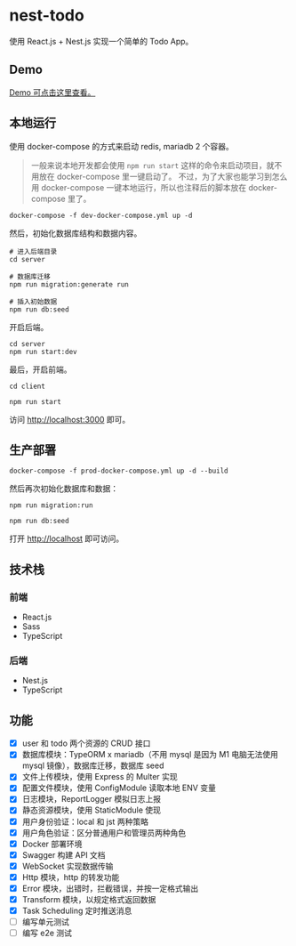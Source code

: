 # nest-todo

使用 React.js + Nest.js 实现一个简单的 Todo App。

## Demo

[Demo 可点击这里查看。](http://nest-todo.thedemo.cn)

## 本地运行

使用 docker-compose 的方式来启动 redis, mariadb 2 个容器。

> 一般来说本地开发都会使用 `npm run start` 这样的命令来启动项目，就不用放在 docker-compose 里一键启动了。
> 不过，为了大家也能学习到怎么用 docker-compose 一键本地运行，所以也注释后的脚本放在 docker-compose 里了。

```shell
docker-compose -f dev-docker-compose.yml up -d
```

然后，初始化数据库结构和数据内容。

```shell
# 进入后端目录
cd server

# 数据库迁移
npm run migration:generate run

# 插入初始数据
npm run db:seed
```

开启后端。

```shell
cd server
npm run start:dev
```

最后，开启前端。

```shell
cd client

npm run start
```

访问 [http://localhost:3000](http://localhost:3000) 即可。

## 生产部署

```shell
docker-compose -f prod-docker-compose.yml up -d --build
```

然后再次初始化数据库和数据：

```shell
npm run migration:run

npm run db:seed
```

打开 [http://localhost](http://localhost) 即可访问。

## 技术栈

### 前端

* React.js
* Sass
* TypeScript

### 后端

* Nest.js
* TypeScript

## 功能

- [x] user 和 todo 两个资源的 CRUD 接口
- [x] 数据库模块：TypeORM x mariadb（不用 mysql 是因为 M1 电脑无法使用 mysql 镜像），数据库迁移，数据库 seed
- [x] 文件上传模块，使用 Express 的 Multer 实现
- [x] 配置文件模块，使用 ConfigModule 读取本地 ENV 变量
- [x] 日志模块，ReportLogger 模拟日志上报
- [x] 静态资源模块，使用 StaticModule 使现
- [x] 用户身份验证：local 和 jst 两种策略
- [x] 用户角色验证：区分普通用户和管理员两种角色
- [x] Docker 部署环境
- [x] Swagger 构建 API 文档
- [x] WebSocket 实现数据传输
- [x] Http 模块，http 的转发功能
- [x] Error 模块，出错时，拦截错误，并按一定格式输出
- [x] Transform 模块，以规定格式返回数据
- [x] Task Scheduling 定时推送消息
- [ ] 编写单元测试
- [ ] 编写 e2e 测试
